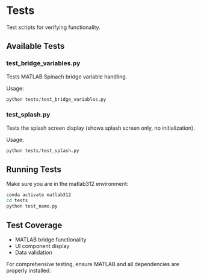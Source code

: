 # Tests

Test scripts for verifying functionality.

## Available Tests

### test_bridge_variables.py
Tests MATLAB Spinach bridge variable handling.

Usage:
```python
python tests/test_bridge_variables.py
```

### test_splash.py
Tests the splash screen display (shows splash screen only, no initialization).

Usage:
```python
python tests/test_splash.py
```

## Running Tests

Make sure you are in the matlab312 environment:
```bash
conda activate matlab312
cd tests
python test_name.py
```

## Test Coverage

- MATLAB bridge functionality
- UI component display
- Data validation

For comprehensive testing, ensure MATLAB and all dependencies are properly installed.
